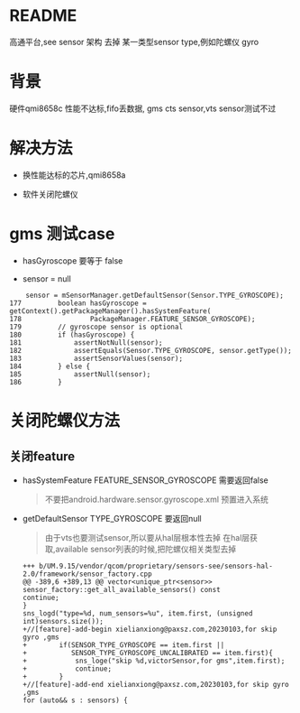 # README

高通平台,see sensor 架构 去掉 某一类型sensor type,例如陀螺仪 gyro

# 背景

硬件qmi8658c 性能不达标,fifo丢数据, gms cts sensor,vts sensor测试不过

# 解决方法

* 换性能达标的芯片,qmi8658a

* 软件关闭陀螺仪

# gms 测试case

* hasGyroscope 要等于 false

* sensor = null

```
    sensor = mSensorManager.getDefaultSensor(Sensor.TYPE_GYROSCOPE);
177         boolean hasGyroscope = getContext().getPackageManager().hasSystemFeature(
178                 PackageManager.FEATURE_SENSOR_GYROSCOPE);
179         // gyroscope sensor is optional
180         if (hasGyroscope) {
181             assertNotNull(sensor);
182             assertEquals(Sensor.TYPE_GYROSCOPE, sensor.getType());
183             assertSensorValues(sensor);
184         } else {
185             assertNull(sensor);
186         }
```

# 关闭陀螺仪方法

## 关闭feature

* hasSystemFeature FEATURE_SENSOR_GYROSCOPE 需要返回false
    > 不要把android.hardware.sensor.gyroscope.xml 预置进入系统

* getDefaultSensor TYPE_GYROSCOPE 要返回null
    > 由于vts也要测试sensor,所以要从hal层根本性去掉
    > 在hal层获取,available sensor列表的时候,把陀螺仪相关类型去掉

    ```
    +++ b/UM.9.15/vendor/qcom/proprietary/sensors-see/sensors-hal-2.0/framework/sensor_factory.cpp
    @@ -389,6 +389,13 @@ vector<unique_ptr<sensor>> sensor_factory::get_all_available_sensors() const
    continue;
    }
    sns_logd("type=%d, num_sensors=%u", item.first, (unsigned int)sensors.size());
    +//[feature]-add-begin xielianxiong@paxsz.com,20230103,for skip gyro ,gms
    +        if(SENSOR_TYPE_GYROSCOPE == item.first ||
    +           SENSOR_TYPE_GYROSCOPE_UNCALIBRATED == item.first){
    +            sns_loge("skip %d,victorSensor,for gms",item.first);
    +            continue;
    +        }
    +//[feature]-add-end xielianxiong@paxsz.com,20230103,for skip gyro ,gms
    for (auto&& s : sensors) {
    ```